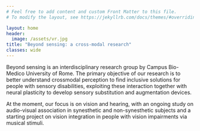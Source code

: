 ```yaml
---
# Feel free to add content and custom Front Matter to this file.
# To modify the layout, see https://jekyllrb.com/docs/themes/#overriding-theme-defaults

layout: home
header:
  image: /assets/vr.jpg
title: "Beyond sensing: a cross-modal research"
classes: wide
---
```

<link rel="shortcut icon" type="image/png" href="/favicon.png">

Beyond sensing is an interdisciplinary research group by Campus Bio-Medico University of Rome. The primary objective of our research is to better understand crossmodal perception to find inclusive solutions for people with sensory disabilities, exploiting these interaction together with neural plasticity to develop sensory substitution and augmentation devices.

At the moment, our focus is on vision and hearing, with an ongoing study on audio-visual association in synesthetic and non-synesthetic subjects and a starting project on vision integration in people with vision impairments via musical stimuli.
